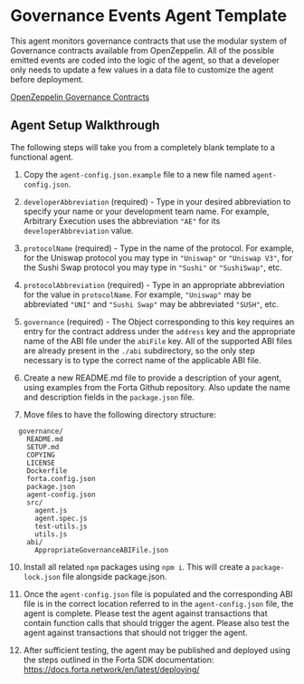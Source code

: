 # Governance Events Agent Template

This agent monitors governance contracts that use the modular system of Governance contracts
available from OpenZeppelin.  All of the possible emitted events are coded into the logic of the
agent, so that a developer only needs to update a few values in a data file to customize the
agent before deployment.

[OpenZeppelin Governance Contracts](https://docs.openzeppelin.com/contracts/4.x/api/governance)

## Agent Setup Walkthrough

The following steps will take you from a completely blank template to a functional agent.

1. Copy the `agent-config.json.example` file to a new file named `agent-config.json`.

2. `developerAbbreviation` (required) - Type in your desired abbreviation to specify your name or
your development team name.  For example, Arbitrary Execution uses the abbreviation `"AE"` for its
`developerAbbreviation` value.

3. `protocolName` (required) - Type in the name of the protocol.  For example, for the Uniswap
protocol you may type in `"Uniswap"` or `"Uniswap V3"`, for the Sushi Swap protocol you may type in
`"Sushi"` or `"SushiSwap"`, etc.

4. `protocolAbbreviation` (required) - Type in an appropriate abbreviation for the value in
`protocolName`.  For example, `"Uniswap"` may be abbreviated `"UNI"` and `"Sushi Swap"` may be
abbreviated `"SUSH"`, etc.

5. `governance` (required) - The Object corresponding to this key requires an entry for the contract
address under the `address` key and the appropriate name of the ABI file under the `abiFile` key.  All
of the supported ABI files are already present in the `./abi` subdirectory, so the only step necessary
is to type the correct name of the applicable ABI file.

6. Create a new README.md file to provide a description of your agent, using examples from the Forta Github
repository.  Also update the name and description fields in the `package.json` file.

7. Move files to have the following directory structure:
```
  governance/
    README.md
    SETUP.md
    COPYING
    LICENSE
    Dockerfile
    forta.config.json
    package.json
    agent-config.json
    src/
      agent.js
      agent.spec.js
      test-utils.js
      utils.js
    abi/
      AppropriateGovernanceABIFile.json
```

10. Install all related `npm` packages using `npm i`.  This will create a `package-lock.json` file alongside
package.json.

11. Once the `agent-config.json` file is populated and the corresponding ABI file is in the correct location
referred to in the `agent-config.json` file, the agent is complete.  Please test the agent against transactions
that contain function calls that should trigger the agent.  Please also test the agent against transactions that should
not trigger the agent.

12. After sufficient testing, the agent may be published and deployed using the steps outlined in the Forta SDK
documentation:
  https://docs.forta.network/en/latest/deploying/

